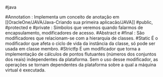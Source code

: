 #java 

#Annotation : Implementa um conceito de anotação em [[OracleOne/JAVA/Java-Criando sua primeira aplicacão/JAVA]]
#public, #protected e #private : Símbolos que veremos quando falarmos de encapsulamento, modificadores de acesso.
#Abstract e #final : São modificadores que relacionam-se com a hierarquia de classes.
#Static É o modificador que afeta o ciclo de vida da instância da classe, só pode ser usada em classe membro.
#Strictfp É um modificador que torna a implementação de cálculos de pontos flutuantes (números dos conjuntos dos reais) independentes da plataforma. Sem o uso desse modificador, as operações se tornam dependentes da plataforma sobre a qual a máquina virtual é executada.